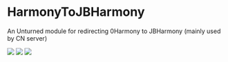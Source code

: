 # HarmonyToJBHarmony
 An Unturned module for redirecting 0Harmony to JBHarmony (mainly used by CN server)

[![](https://img.shields.io/github/downloads/RiceField-Plugins/HarmonyToJBHarmony/total.svg)](https://github.com/RiceField-Plugins/HarmonyToJBHarmony/releases)
[![](https://img.shields.io/github/downloads/RiceField-Plugins/HarmonyToJBHarmony/latest/total.svg)](https://github.com/RiceField-Plugins/HarmonyToJBHarmony/releases/latest)
[![](https://img.shields.io/github/v/release/RiceField-Plugins/HarmonyToJBHarmony)](https://github.com/RiceField-Plugins/HarmonyToJBHarmony/releases/latest)
